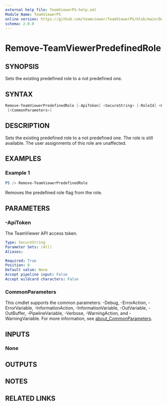 ```yaml
---
external help file: TeamViewerPS-help.xml
Module Name: TeamViewerPS
online version: https://github.com/teamviewer/TeamViewerPS/blob/main/Docs/Help/Remove-TeamViewerPredefinedRole.md
schema: 2.0.0
---
```


# Remove-TeamViewerPredefinedRole

## SYNOPSIS

Sets the existing predefined role to a not predefined one.

## SYNTAX

```powershell
Remove-TeamViewerPredefinedRole [-ApiToken] <SecureString> [-RoleId] <Object> [-WhatIf] [-Confirm]
 [<CommonParameters>]
```

## DESCRIPTION

Sets the existing predefined role to a not predefined one. The role is still available.
The user assignments of this role are unaffected.

## EXAMPLES

### Example 1

```powershell
PS /> Remove-TeamViewerPredefinedRole 
```

Removes the predefined role flag from the role.

## PARAMETERS

### -ApiToken

The TeamViewer API access token.

```yaml
Type: SecureString
Parameter Sets: (All)
Aliases:

Required: True
Position: 0
Default value: None
Accept pipeline input: False
Accept wildcard characters: False
```

### CommonParameters

This cmdlet supports the common parameters: -Debug, -ErrorAction, -ErrorVariable, -InformationAction, -InformationVariable, -OutVariable, -OutBuffer, -PipelineVariable, -Verbose, -WarningAction, and -WarningVariable. For more information, see [about_CommonParameters](http://go.microsoft.com/fwlink/?LinkID=113216).

## INPUTS

### None

## OUTPUTS

## NOTES

## RELATED LINKS
